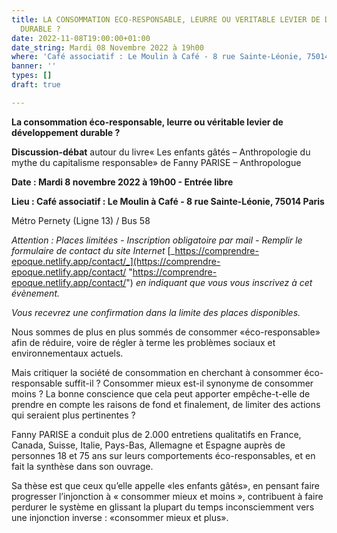 ```yaml
---
title: LA CONSOMMATION ECO-RESPONSABLE, LEURRE OU VERITABLE LEVIER DE DEVELOPPEMENT
  DURABLE ?
date: 2022-11-08T19:00:00+01:00
date_string: Mardi 08 Novembre 2022 à 19h00
where: 'Café associatif : Le Moulin à Café - 8 rue Sainte-Léonie, 75014 '
banner: ''
types: []
draft: true

---
```

**La consommation éco-responsable, leurre ou véritable levier de développement durable ?**

**Discussion-débat** autour du livre« Les enfants gâtés – Anthropologie du mythe du capitalisme responsable» de Fanny PARISE – Anthropologue

**Date : Mardi 8 novembre 2022 à 19h00 - Entrée libre**

**Lieu : Café associatif : Le Moulin à Café - 8 rue Sainte-Léonie, 75014 Paris**

Métro Pernety (Ligne 13) / Bus 58

_Attention : Places limitées - Inscription obligatoire par mail - Remplir le formulaire de contact du site Internet_ [_https://comprendre-epoque.netlify.app/contact/_](https://comprendre-epoque.netlify.app/contact/ "https://comprendre-epoque.netlify.app/contact/") _en indiquant que vous vous inscrivez à cet évènement._

_Vous recevrez une confirmation dans la limite des places disponibles._

Nous sommes de plus en plus sommés de consommer «éco-responsable» afin de réduire, voire de régler à terme les problèmes sociaux et environnementaux actuels.

Mais critiquer la société de consommation en cherchant à consommer éco-responsable suffit-il ? Consommer mieux est-il synonyme de consommer moins ? La bonne conscience que cela peut apporter empêche-t-elle de prendre en compte les raisons de fond et finalement, de limiter des actions qui seraient plus pertinentes ?

Fanny PARISE a conduit plus de 2.000 entretiens qualitatifs en France, Canada, Suisse, Italie, Pays-Bas, Allemagne et Espagne auprès de personnes 18 et 75 ans sur leurs comportements éco-responsables, et en fait la synthèse dans son ouvrage.

Sa thèse est que ceux qu’elle appelle «les enfants gâtés», en pensant faire progresser l’injonction à « consommer mieux et moins », contribuent à faire perdurer le système en glissant la plupart du temps inconsciemment vers une injonction inverse : «consommer mieux et plus».